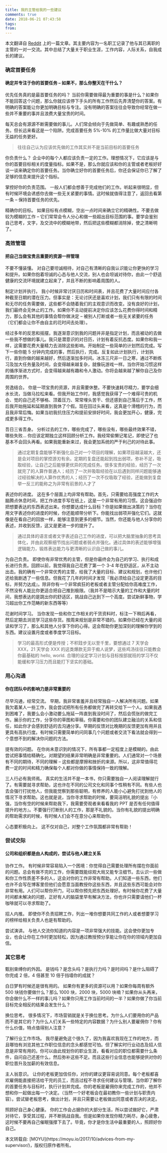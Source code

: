 ```yaml
---
title: 我的主管给我的一些建议
comments: true
date: 2018-06-21 07:43:58
tags:
from:
---
```


本文翻译自 [Reddit](https://www.reddit.com/r/startups/comments/74pms1/my_manager_who_i_loved_recently_left_my_company_i/) 上的一篇文章。其主要内容为一名职工记录了他与其已离职的主管的一对一交流。其中总结了大量关于职业生涯，工作内容，人际关系，自我成长的建议。

<!-- more -->

### 确定首要任务

#### 确定并专注于你的首要任务 – 如果不，那么你整天在干什么？

优先任务真的是最首要任务的吗？ 当前你需要做得最为重要的事是什么？如果你不能回答这个问题，那么你就应该停下手头的所有工作然后先弄清楚你的答案。有明确的答案能让你更加明确目标与专注。没有明确的答案往往会导致你经常在做一些并不重要的事并且浪费大量宝贵的时间。

每天总会有源源不断需要做的事儿。人们常会倾向于先做简单、有趣或熟悉的任务。但长远来看这是一个陷阱。完成首要任务 5%-10% 的工作量比做大量对目标无益的任务更好。

> 往往自己认为应该优先做的工作其实并不是当前目标的首要任务

你负责什么？ 企业中的每个人都应该负责一定的工作。理想情况下，它应该是与你的首要目标相关的度量指标。如果不是，那么你就应该和你的主管或者老板好好谈一谈来确定你的首要任务。当你确立好你的首要任务后，你还会保证你已了解了足够的信息来提升这个指标。

掌控好你的负责范围。 一般人们都会想善于完成他们的工作。听起来很明显，但有时候环境会诱惑你去做一些无关紧要的事情。这时候就值得注意了，返回去看第一条 – 保持首要任务的优先。

精确你的目标。 如果目标有点模糊，空出一点时间来确立它的精确性。不要去做较为模糊的工作 – 它们常常会令人分心和做一些超出目标范围的事。要学会鉴别自己思考，文字，及交流中的模糊地带，然后把这些模糊都消除掉，使之清晰明了。

### 高效管理

#### 把自己当做宝贵且重要的资源一样管理

不要不懂装懂。 对自己要坦诚相待，对自己有清晰的自我认识能让你更快的学习和提升。如果你抱着坦诚的心态与他人交流，别人也会坦诚对待你，由此一个舒适健康的交流环境就建立起来了，并且不断的影响着周围的人。

制定计划并执行。 我小时候非常讨厌日历和时间表，并且花费了大量时间应付各种截至日期的潜在压力。但事实是：无论讨厌还是喜欢计划，我们只有有限的时间和无尽的任务需要做，这些都不会随着我们的主观意识而改变。没有良好的计划，我们最终会无休止的工作。如果你不主动提前决定你应该怎么花费你得时间和精力，那么会有其他的事情会帮你做决定 – 被别人打断或者一些无关紧要的任务（它们都会让你不由自主的花时间去处理）。

经过多年的反思和摇摆，我逐渐意识到我的问题并非是指定计划，而且被动的去做一些我不想做的事儿。我只是潜意识的对日历，计划有着反抗态度。如果你和我一样，这需要花费大量精力去消除这些影响。开始制定一些简单的计划然后完成。写下一些你能 5 分钟内完成的事，然后执行，完成。反复如此计划执行，计划执行，直到你做的越来越好，然后逐渐加多时间。冰冻三尺非一日之寒，通过不断练习及加大任务量及时间，会变得越来越复杂，就像玩游戏一样。当你开始习惯这样的循序渐进方式时，会变得越来越有趣和令人激动。你将会越来越了解你自己及你周围的世界。

劳逸结合。 你是一项宝贵的资源，并且需要休整。不要快速耗尽精力，要学会细水长流，当做马拉松来看。但我开始工作时，我感觉我获得了一个难得可贵的机会、觉的自己还不够格、顶着压力、常常埋头苦干、但还感到自己落后于工作，然后我开始拖延和延期直到我休了个假。现在回过头来看，这真是个滑稽的行为，而且我非常后悔。如果当初我抗住压力和提前安排好时间，我会更加开心，健康，完成更多得工作。

吾日三省吾身。 分析过去的工作，哪些完成了，哪些没有，哪些最终效果不错，哪些失败… 你应该定期独立这样回顾分析工作。我经常偷懒记笔记，即使记了也基本不会回头再看。如果我能重新来过，我会更加系统的严于利己的对待此事。

> 通过定期复盘能够不断强化自己对一个项目的理解，如果项目越滚越大，还是会对项目的掌控游刃有余。定期的复盘还能起到找出弱项，弥补不足，吸取经验，让自己之后能够更优异的完成任务。很多宝贵的经验，经历了一次就完了的人算作普通人；经历了一次并吸取经验在以后遇到同样问题能够通过经验解决的人算作优秀的人；经历了一次不仅吸取了经验，还能做到复盘举一反三的能称之为非常有前景的人才了

表述你的进度。 这在多个层面上均非常有帮助。首先，只需要给高强度工作的大脑腾点休息时间，把工作进度手写在纸上，这是一个非常有用的习惯。这会强迫你把想要表达的东西表述出来。你想要达成什么目标？你是如果做出决策的？当你在用文字表述你的进度的时候，你还能顺带分析下。你能找出弱项并强化它们。这就像是在看自己的回放一样，能够注意到更多的细节。当然，你还能与他人分享你的表述，并收到反馈，这又是更进一步的提升了。

> 通过具体的语言或者文字表述自己工作的进度，可以把大脑里抽象的思考具体化，并由此观察细节找出问题或者弱点并强化。通过具体的表述能够增强逻辑能力，锻炼表达能力与更清晰的认识自己做的事儿。

为自己负责。 即使你有非常优秀的主管，但是你最终会为自己的学习、执行和成长进行负责。回顾以前，我觉得我自己花费了第一个 3-4 年在舒适区，从不主动出击。我的确有一个非常优秀的主管，给我了大量的目标、建议和规划，也许他们还给我剧透了一些信息。但我花了几年的时间才发现『我必须给自己设定更高的目标，并努力达成』。除非你有一个非常疯狂的老板或者主管分配给你高难度工作，不然没有人能比你更适合把自己推到极限。（我并不是暗示大量的工作和大量的时间，我想表达的是跳出你的舒适区，挑战自己达到下一个高度。尝试新鲜事物，学习超出你工作范畴的新东西等等）

花谢时间学习。 当你发现一些和你工作相关的干货资料时，标注一下稍后再看，然后定期去浏览学习这些存货。按周来规划是非常不错的。如果你已经在大量的阅读和学习了，那么和其他人分享下你的心得。这会帮助你更加深刻的理解你学到的东西。建议设置月度或者季度学习目标。

> 学习的最高形式便是传授；不积跬步无以至千里，要想通过 7 天学会 XXX，21 天学会 XXX 的这类爆款无异于痴人说梦，这些鸡汤往往只能教会你最基础的 hello, world. 合理的设定学习计划与目标按部就班的学习不仅能缓和学习压力而且能打下坚实的基础。

### 用心沟通

#### 你在团队中的影响力是非常重要的

尽早沟通，经常交流。 早期，我非常害羞并且经常独自一人解决所有问题。如果我欠着某人一些工作，我会尝试把所有任务都做完了再转交给下一个人。如果我遇到困难了，我要么会小激动要么拖延一阵直到我没时间了，然后会慌张的做完工作。展示你的工作，分享你的草图和草稿，你需要和你的团队建立融洽的关系和信任，如此你才会感到舒适的去沟通分享。早期的反馈对比晚期的反馈更加有用并且更具有高执行度。有时候只需要简单的问同事几个问题或者交流下看法就会得到一个意想不到的解决你问题的方法。

提有效的问题。 在你尚未意识到的情况下，所有事都一定程度上是模糊的。由此尝试把事情给精确化。对期望的结果非常明确是非常重要的。人们通常对一个场景有不同的期待，不同的理解 – 这些都是摩擦和挫折的来源。所以，这非常值得花费一定的时间和精力确保每个人都对你做的事情保持一致的理解。

三人行必有我师焉。 真实的生活并不是一本书，你只需要独自一人阅读理解就行了。有需要就寻求帮助，这也许在不同的公司文化和同事个性稍有不同。有些人也去会强行打扰他人，但我能觉察到那些聪明，有修养的人能小心避免打扰到他人的情况下寻求帮助。这也就是说，当你寻求帮助的时候，要简洁明礼貌的提出『小强，当你有空的时候来帮助我下，我需要旁观者来看看我的 PPT 是否有任何值得提升的地方』。不要强行打断别人的工作，那是不礼貌的。当你有礼貌的提出明确的帮助需求的时候，有时候人们会不在意分心来帮助你。

心态要积极向上。 这不仅对自己，对整个工作氛围都非常有帮助！

### 尝试交际

#### 公司和组织都是由人构成的，尝试与他人建立关系

协作工作。 有时候非常容易陷入一个困境：你觉得自己需要处理所有摆在你面前的问题。总会有做不完的工作，你需要既能综观大局又能专注细节。去认识一些做和你工作性质差不多的人，这会对你的工作非常有帮助。人们知道一些东西，他们也许不会写在博客里但他们会愿意当面教授你这些东西，并且这些东西可能会对你非常有用。人们可以帮你开门，可以帮你预先把东西处理好。有时候你花费了大量时间都未解决的问题，正好有人的脑袋里早有解决方法，你也许只需要请他们一杯咖啡就可以寻求帮助了。

招人内推。 即使你不负责招聘工作，列出一堆你想要共同工作的人或者想要学习的榜样给相关负责人也是有帮助的。

尝试演讲。 与他人交流你知道的内容是一项非常强大的技能。这会使你更加专业，也会让你在工作时更加轻松，因为通过教授预分享能让你在你的领域内更加自信。

### 其它思考

甄别束缚你的外因。 是钱吗？是念头吗？是执行力吗？是时间吗？是什么阻碍了你完成 2 倍，4 倍甚至 10 倍于挡墙你的成就？

白日梦有时候还是很有用的。 如果你有更多的资源可以用？如果你每周有额外 500 块钱你要做什么？那么 1000 块，2000 块，5000 块喃？如果你从头再来，你会做什么不一样的事儿吗？如果你只用工作当前时间的一半？如果你做了你当前目标完全相反的结果会发生什么？

换位思考。 很多情况下，市场营销就是关于换位思考。为什么人们要用你的产品而不是其它的？为什么人们关系一些特定的内容数据？为什么别人要雇佣你？你有什么价值，特点值得别人注意？

了解行业工作市场。 我尽量避免这个很久了，因为我喜欢我现在工作的地方，而且哪怕有浏览其他工作职位信息的念头都感觉可怕。但了解实时行业动态及招人信息是非常有用的。你可以由此规划你的职业生涯，看看对应的职位都需要什么条件，自问自己还差什么，然后弥补这些不足。而且这些行业信息也能够提供对你的职位晋升及加薪的有效信息。

主人翁意识。 让你的老板更加信任你，对你的建议更容易说同意。每个老板都喜欢雇佣能直接把活给干完的员工，而且过程不寻求任何建议与管理。当你即了解你的首要任务与目标时，执行计划并完成。你的老板是雇佣你来完成工作的，他并不想和你一起做出每一个决定。（当然一个好老板会在最初教你一些计划与职责内容）。尝试替老板思考，做出计划，并且只需要让老板做出同意或者否决的决定。

照顾好自己身心健康。 你的工作会占据你的大部分生活，所以尝试做好它，严肃对待它，享受其过程，并不断挑战自我。但是如果你发现你精力耗尽，身心疲惫，这时候不要再自己催眠强撑下去了。毕竟，你才是你生活中最重要的人，照顾好你自己。

<div class="tip">
本文转载自: [MOYU](https://moyu.io/2017/10/advices-from-my-supervisor/)，版权归原作者所有。
</div>
